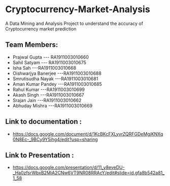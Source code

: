 # Cryptocurrency-Market-Analysis
A Data Mining and Analysis Project to understand the accuracy of Cryptocurrency market prediction

## Team Members:
- Prajwal Gupta        --- RA1911003010660
- Sahil Satyam         --- RA1911003010675
- Isha Sah             ---RA1911003010668
- Oishwarjya Banerjee  ---RA1911003010688
- Smrutisudha Nayak    ---RA1911003010681
- Aman Kumar Pandey    ---RA1911003010685
- Rahul Kumar          ---RA1911003010699
- Akash Singh          ---RA1911003010667
- Srajan Jain          ---RA1911003010662
- Abhuday Mishra       ---RA1911003010669

## Link to documentation : 
- https://docs.google.com/document/d/1KcBKcFXLyvrZQRFGDeMgjKNXq0N8Ec-_9BCy9Y5ihg4/edit?usp=sharing
## Link to Presentation : 
- https://docs.google.com/presentation/d/11_y8eveDU-_Ha0zfsrWbxB2MiA2CNw6VT9NR08RRAcY/edit#slide=id.gfa8b542a81_1_58
